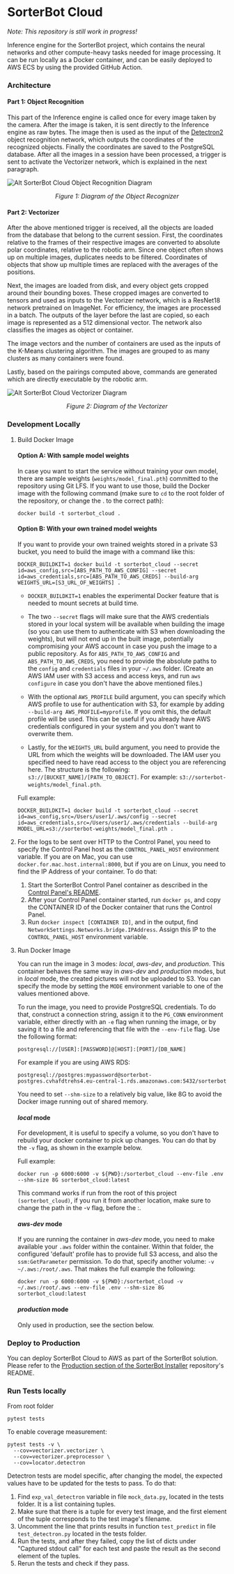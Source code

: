 # SorterBot Cloud
*Note: This repository is still work in progress!*

Inference engine for the SorterBot project, which contains the neural networks and other compute-heavy tasks needed for image processing. It can be run locally as a Docker container, and can be easily deployed to AWS ECS by using the provided GitHub Action.

### Architecture
#### Part 1: Object Recognition
This part of the Inference engine is called once for every image taken by the camera. After the image is taken, it is sent directly to the Inference engine as raw bytes. The image then is used as the input of the [Detectron2](https://github.com/facebookresearch/detectron2) object recognition network, which outputs the coordinates of the recognized objects. Finally the coordinates are saved to the PostgreSQL database. After all the images in a session have been processed, a trigger is sent to activate the Vectorizer network, which is explained in the next paragraph.

![Alt SorterBot Cloud Object Recognition Diagram](./media/object_recognition_diagram.svg)
*<p align="center">Figure 1: Diagram of the Object Recognizer</p>*

#### Part 2: Vectorizer
After the above mentioned trigger is received, all the objects are loaded from the database that belong to the current session. First, the coordinates relative to the frames of their respective images are converted to absolute polar coordinates, relative to the robotic arm. Since one object often shows up on multiple images, duplicates needs to be filtered. Coordinates of objects that show up multiple times are replaced with the averages of the positions. 

Next, the images are loaded from disk, and every object gets cropped around their bounding boxes. These cropped images are converted to tensors and used as inputs to the Vectorizer network, which is a ResNet18 network pretrained on ImageNet. For efficiency, the images are processed in a batch. The outputs of the layer before the last are copied, so each image is represented as a 512 dimensional vector. The network also classifies the images as object or container.

The image vectors and the number of containers are used as the inputs of the K-Means clustering algorithm. The images are grouped to as many clusters as many containers were found.

Lastly, based on the pairings computed above, commands are generated which are directly executable by the robotic arm.

![Alt SorterBot Cloud Vectorizer Diagram](./media/vectorizer_diagram.svg)
*<p align="center">Figure 2: Diagram of the Vectorizer</p>*

### Development Locally

1. Build Docker Image
  
    #### Option A: With sample model weights
    In case you want to start the service without training your own model, there are sample weights (`weights/model_final.pth`) committed to the repository using Git LFS. If you want to use those, build the Docker image with the following command (make sure to `cd` to the root folder of the repository, or change the . to the correct path):
    ```
    docker build -t sorterbot_cloud .
    ```

    #### Option B: With your own trained model weights
    If you want to provide your own trained weights stored in a private S3 bucket, you need to build the image with a command like this:
    ```
    DOCKER_BUILDKIT=1 docker build -t sorterbot_cloud --secret id=aws_config,src=[ABS_PATH_TO_AWS_CONFIG] --secret id=aws_credentials,src=[ABS_PATH_TO_AWS_CREDS] --build-arg WEIGHTS_URL=[S3_URL_OF_WEIGHTS] .
    ```

    - `DOCKER_BUILDKIT=1` enables the experimental Docker feature that is needed to mount secrets at build time.

    - The two `--secret` flags will make sure that the AWS credentials stored in your local system will be available when building the image (so you can use them to authenticate with S3 when downloading the weights), but will not end up in the built image, potentially compromising your AWS account in case you push the image to a public repository. As for `ABS_PATH_TO_AWS_CONFIG` and `ABS_PATH_TO_AWS_CREDS`, you need to provide the absolute paths to the `config` and `credentials` files in your `~/.aws` folder. (Create an AWS IAM user with S3 access and access keys, and run `aws configure` in case you don't have the above mentioned files.)

    - With the optional `AWS_PROFILE` build argument, you can specify which AWS profile to use for authentication with S3, for example by adding `--build-arg AWS_PROFILE=myprofile`. If you omit this, the default profile will be used. This can be useful if you already have AWS credentials configured in your system and you don't want to overwrite them.

    - Lastly, for the `WEIGHTS_URL` build argument, you need to provide the URL from which the weights will be downloaded. The IAM user you specified need to have read access to the object you are referencing here. The structure is the following: `s3://[BUCKET_NAME]/[PATH_TO_OBJECT]`. For example: `s3://sorterbot-weights/model_final.pth`.

    Full example:
    ```
    DOCKER_BUILDKIT=1 docker build -t sorterbot_cloud --secret id=aws_config,src=/Users/user1/.aws/config --secret id=aws_credentials,src=/Users/user1/.aws/credentials --build-arg MODEL_URL=s3://sorterbot-weights/model_final.pth .
    ```

1. For the logs to be sent over HTTP to the Control Panel, you need to specify the Control Panel host as the `CONTROL_PANEL_HOST` environment variable. If you are on Mac, you can use `docker.for.mac.host.internal:8000`, but if you are on Linux, you need to find the IP Address of your container. To do that:
   1. Start the SorterBot Control Panel container as described in the [Control Panel's README](https://github.com/simonszalai/sorterbot_control).
   1. After your Control Panel container started, run `docker ps`, and copy the CONTAINER ID of the Docker container that runs the Control Panel.
   1. Run `docker inspect [CONTAINER ID]`, and in the output, find `NetworkSettings.Networks.bridge.IPAddress`. Assign this IP to the `CONTROL_PANEL_HOST` environment variable.

2. Run Docker Image
   
    You can run the image in 3 modes: *local*, *aws-dev*, and *production*. This container behaves the same way in *aws-dev* and *production* modes, but in *local* mode, the created pictures will not be uploaded to S3. You can specify the mode by setting the `MODE` environment variable to one of the values mentioned above.

    To run the image, you need to provide PostgreSQL credentials. To do that, construct a connection string, assign it to the `PG_CONN` environment variable, either directly with an `-e` flag when running the image, or by saving it to a file and referencing that file with the `--env-file` flag. Use the following format:
    ```
    postgresql://[USER]:[PASSWORD]@[HOST]:[PORT]/[DB_NAME]
    ```
    For example if you are using AWS RDS:
    ```
    postgresql://postgres:mypassword@sorterbot-postgres.cvhafdtrehs4.eu-central-1.rds.amazonaws.com:5432/sorterbot
    ```
    You need to set `--shm-size` to a relatively big value, like 8G to avoid the Docker image running out of shared memory.

    #### *local* mode

    For development, it is useful to specify a volume, so you don't have to rebuild your docker container to pick up changes. You can do that by the `-v` flag, as shown in the example below.

    Full example:
    ```
    docker run -p 6000:6000 -v ${PWD}:/sorterbot_cloud --env-file .env --shm-size 8G sorterbot_cloud:latest
    ```
    This command works if run from the root of this project `(sorterbot_cloud)`, if you run it from another location, make sure to change the path in the -v flag, before the :. 

    #### *aws-dev* mode
  
    If you are running the container in *aws-dev* mode, you need to make available your `.aws` folder within the container. Within that folder, the configured 'default' profile has to provide full S3 access, and also the `ssm:GetParameter` permission. To do that, specify another volume: `-v ~/.aws:/root/.aws`. That makes the full example the following:
    ```
    docker run -p 6000:6000 -v ${PWD}:/sorterbot_cloud -v ~/.aws:/root/.aws --env-file .env --shm-size 8G sorterbot_cloud:latest
    ```
    
    #### *production* mode
    Only used in production, see the section below.

### Deploy to Production
You can deploy SorterBot Cloud to AWS as part of the SorterBot solution. Please refer to the [Production section of the SorterBot Installer](https://github.com/simonszalai/sorterbot_installer#production) repository's README.

### Run Tests locally
From root folder
```
pytest tests
```
To enable coverage measurement:
```
pytest tests -v \
  --cov=vectorizer.vectorizer \
  --cov=vectorizer.preprocessor \
  --cov=locator.detectron
```

Detectron tests are model specific, after changing the model, the expected values have to be updated for the tests to pass.
To do that:

1. Find `exp_val_detectron` variable in file `mock_data.py`, located in the tests folder. It is a list containing tuples.
2. Make sure that there is a tuple for every test image, and the first element of the tuple corresponds to the test image's filename.
3. Uncomment the line that prints results in function `test_predict` in file `test_detectron.py` located in the tests folder.
4. Run the tests, and after they failed, copy the list of dicts under "Captured stdout call" for each test and paste the result as the second element of the tuples.
5. Rerun the tests and check if they pass.
